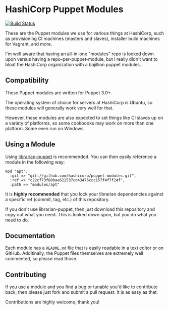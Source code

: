 # HashiCorp Puppet Modules

[![Build Status](https://secure.travis-ci.org/hashicorp/puppet-modules.png?branch=master)](https://travis-ci.org/hashicorp/puppet-modules)

These are the Puppet modules we use for various things at HashiCorp, such as
provisioning CI machines (masters and slaves), installer build machines for
Vagrant, and more.

I'm well aware that having an all-in-one "modules" repo is looked down upon
versus having a repo-per-puppet-module, but I really didn't want to bloat
the HashiCorp organization with a bajillion puppet modules.

## Compatibility

These Puppet modules are written for Puppet 3.0+.

The operating system of choice for servers at HashiCorp is Ubuntu, so
these modules will generally work very well for that.

However, these modules are also expected to set things like CI slaves up
on a variety of platforms, so some cookbooks may work on more than one
platform. Some even run on Windows.

## Using a Module

Using [librarian-puppet](https://github.com/rodjek/librarian-puppet) is
recommended. You can then easily reference a module in the following way:

```
mod "apt",
  :git => "git://github.com/hashicorp/puppet-modules.git",
  :ref => "c22cf73f80bae622537cd43476ccc157f4f7f24f",
  :path => "modules/apt"
```

It is **highly recommended** that you lock your librarian dependencies
against a specific ref (commit, tag, etc.) of this repository.

If you don't use librarian-puppet, then just download this repository
and copy out what you need. This is looked down upon, but you do what you
need to do.

## Documentation

Each module has a `README.md` file that is easily readable in a text editor
or on GitHub. Additinally, the Puppet files themselves are extremely well
commented, so please read those.

## Contributing

If you use a module and you find a bug or tunable you'd like to contribute
back, then please just fork and submit a pull request. It is as easy as that.

Contributions are highly welcome, thank you!
